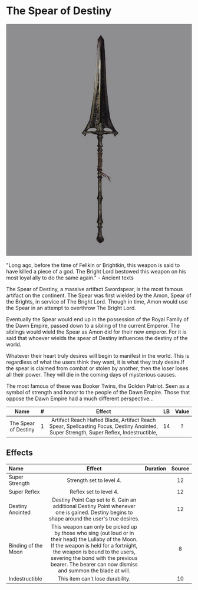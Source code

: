 # The Spear of Destiny

![Copyright](TheSpearOfDestiny.jpg)



"Long ago, before the time of Fellkin or Brightkin, this weapon is said to have killed a piece of a god. The Bright Lord bestowed this weapon on his most loyal ally to do the same again." - Ancient texts

The Spear of Destiny, a massive artifact Swordspear,  is the most famous artifact on the continent. The Spear was first wielded by the Amon, Spear of the Brights, in service of The Bright Lord. Though in time, Amon would use the Spear in an attempt to overthrow The Bright Lord.

Eventually the Spear would end up in the possession of the Royal Family of the Dawn Empire, passed down to a sibling of the current Emperor. The siblings would wield the Spear as Amon did for their new emperor. For it is said that whoever wields the spear of Destiny influences the destiny of the world.

Whatever their heart truly desires will begin to manifest in the world. This is regardless of what the users think they want, it is what they truly desire.If the spear is claimed from combat or stolen by another, then the loser loses all their power. They will die in the coming days of mysterious causes.

The most famous of these was Booker Twins, the Golden Patriot. Seen as a symbol of strength and honor to the people of the Dawn Empire. Those that oppose the Dawn Empire had a much different perspective…



|         Name         | # |                                                                 Effect                                                                 | LB | Value |
| :------------------: | :-: | :------------------------------------------------------------------------------------------------------------------------------------: | :-: | :---: |
| The Spear of Destiny | 1 | Artifact Reach Hafted Blade, Artifact Reach Spear, Spellcasting Focus, Destiny Anointed, Super Strength, Super Reflex, Indestructible, | 14 |   ?   |

## Effects

| Name                |                                                                                                                                         Effect                                                                                                                                         | Duration | Source |
| :------------------ | :------------------------------------------------------------------------------------------------------------------------------------------------------------------------------------------------------------------------------------------------------------------------------------: | :------: | :-----------: |
| Super Strength      |                                                                                                                                Strength set to level 4.                                                                                                                                |          |      12      |
| Super Reflex        |                                                                                                                                 Reflex set to level 4.                                                                                                                                 |          |      12      |
| Destiny Anointed    |                                                                      Destiny Point Cap set to 6. Gain an additional Destiny Point whenever one is gained. Destiny begins to shape around the user's true desires.                                                                      |          |      12      |
| Binding of the Moon | This weapon can only be picked up by those who sing (out loud or in their head) the Lullaby of the Moon. If the weapon is held for a fortnight, the weapon is bound to the users, severing the bond with the previous bearer. The bearer can now dismiss and summon the blade at will. |          |       8       |
| Indestructible      |                                                                                                                            This item can't lose durability.                                                                                                                            |          |      10      |
